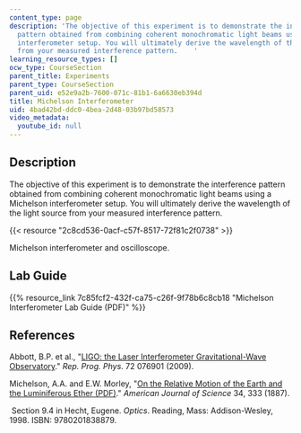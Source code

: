 ```yaml
---
content_type: page
description: 'The objective of this experiment is to demonstrate the interference
  pattern obtained from combining coherent monochromatic light beams using a Michelson
  interferometer setup. You will ultimately derive the wavelength of the light source
  from your measured interference pattern.    '
learning_resource_types: []
ocw_type: CourseSection
parent_title: Experiments
parent_type: CourseSection
parent_uid: e52e9a2b-7600-071c-81b1-6a6630eb394d
title: Michelson Interferometer
uid: 4bad42bd-ddc0-4bea-2d48-03b97bd58573
video_metadata:
  youtube_id: null
---
```


Description
-----------

The objective of this experiment is to demonstrate the interference pattern obtained from combining coherent monochromatic light beams using a Michelson interferometer setup. You will ultimately derive the wavelength of the light source from your measured interference pattern.

{{< resource "2c8cd536-0acf-c57f-8517-72f81c2f0738" >}}

Michelson interferometer and oscilloscope.

Lab Guide
---------

{{% resource_link 7c85fcf2-432f-ca75-c26f-9f78b6c8cb18 "Michelson Interferometer Lab Guide (PDF)" %}}

References
----------

Abbott, B.P. et al., "[LIGO: the Laser Interferometer Gravitational-Wave Observatory](https://arxiv.org/abs/0711.3041)." _Rep. Prog. Phys_. 72 076901 (2009).

Michelson, A.A. and E.W. Morley, "[On the Relative Motion of the Earth and the Luminiferous Ether (PDF)](https://history.aip.org/exhibits/gap/PDF/michelson.pdf)." _American Journal of Science_ 34, 333 (1887).

 Section 9.4 in Hecht, Eugene. _Optics_. Reading, Mass: Addison-Wesley, 1998. ISBN: 9780201838879.